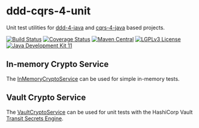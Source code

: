 # ddd-cqrs-4-unit
Unit test utilities for [ddd-4-java](https://github.com/fuinorg/ddd-4-java) and [cqrs-4-java](https://github.com/fuinorg/cqrs-4-java) based projects.

[![Build Status](https://jenkins.fuin.org/job/ddd-4-java/badge/icon)](https://jenkins.fuin.org/job/ddd-cqrs-unit/)
[![Coverage Status](https://sonarcloud.io/api/project_badges/measure?project=ddd-cqrs-unit&metric=coverage)](https://sonarcloud.io/dashboard?id=ddd-cqrs-unit)
[![Maven Central](https://maven-badges.herokuapp.com/maven-central/org.fuin/ddd-cqrs-unit/badge.svg)](https://maven-badges.herokuapp.com/maven-central/org.fuin/ddd-cqrs-unit/)
[![LGPLv3 License](http://img.shields.io/badge/license-LGPLv3-blue.svg)](https://www.gnu.org/licenses/lgpl.html)
[![Java Development Kit 11](https://img.shields.io/badge/JDK-11-green.svg)](https://openjdk.java.net/projects/jdk/11/)

## In-memory Crypto Service
The [InMemoryCryptoService](src/main/java/org/fuin/dddcqrsunit/InMemoryCryptoService.java) can be used for simple in-memory tests.

## Vault Crypto Service
The [VaultCryptoService](src/main/java/org/fuin/dddcqrsunit/VaultCryptoService.java) can be used for unit tests with the HashiCorp Vault [Transit Secrets Engine](https://www.vaultproject.io/docs/secrets/transit).
